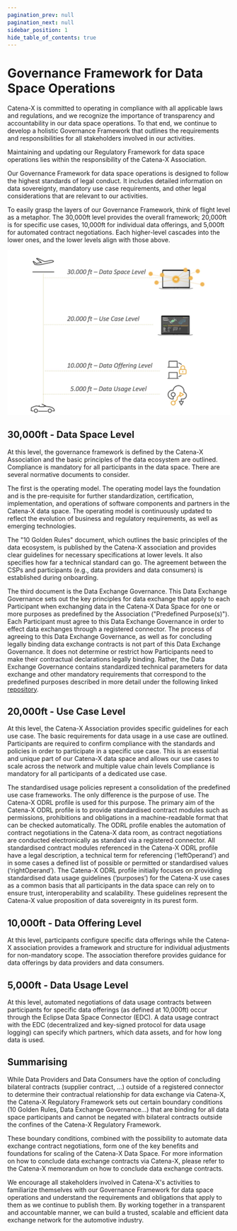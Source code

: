 ```yaml
---
pagination_prev: null
pagination_next: null
sidebar_position: 1
hide_table_of_contents: true
---
```


# Governance Framework for Data Space Operations

Catena-X is committed to operating in compliance with all applicable laws and regulations, and we recognize the importance of transparency and accountability in our data space operations. To that end, we continue to develop a holistic Governance Framework that outlines the requirements and responsibilities for all stakeholders involved in our activities.

Maintaining and updating our Regulatory Framework for data space operations lies within the responsibility of the Catena-X Association.

Our Governance Framework for data space operations is designed to follow the highest standards of legal conduct. It includes detailed information on data sovereignty, mandatory use case requirements, and other legal considerations that are relevant to our activities.

To easily grasp the layers of our Governance Framework, think of flight level as a metaphor. The 30,000ft level provides the overall framework; 20,000ft is for specific use cases, 10,000ft for individual data offerings, and 5,000ft for automated contract negotiations. Each higher-level cascades into the lower ones, and the lower levels align with those above.

![Governance Framework for Data Space Operations Flight Levels](./assets/csm-flight-levels.png)

## 30,000ft - Data Space Level

At this level, the governance framework is defined by the Catena-X Association and the basic principles of the data ecosystem are outlined. Compliance is mandatory for all participants in the data space.
There are several normative documents to consider.

The first is the operating model. The operating model lays the foundation and is the pre-requisite for further standardization, certification, implementation, and operations of software components and partners in the Catena-X data space. The operating model is continuously updated to reflect the evolution of business and regulatory requirements, as well as emerging technologies.

The "10 Golden Rules" document, which outlines the basic principles of the data ecosystem, is published by the Catena-X association and provides clear guidelines for necessary specifications at lower levels. It also specifies how far a technical standard can go. The agreement between the CSPs and participants (e.g., data providers and data consumers) is established during onboarding.

The third document is the Data Exchange Governance. This Data Exchange Governance sets out the key principles for data exchange that apply to each Participant when exchanging data in the Catena-X Data Space for one or more purposes as predefined by the Association ("Predefined Purpose(s)"). Each Participant must agree to this Data Exchange Governance in order to effect data exchanges through a registered connector. The process of agreeing to this Data Exchange Governance, as well as for concluding legally binding data exchange contracts is not part of this Data Exchange Governance. It does not determine or restrict how Participants need to make their contractual declarations legally binding. Rather, the Data Exchange Governance contains standardized technical parameters for data exchange and other mandatory requirements that correspond to the predefined purposes described in more detail under the following linked [repository](https://github.com/catenax-eV/cx-odrl-profile).

## 20,000ft - Use Case Level

At this level, the Catena-X Association provides specific guidelines for each use case. The basic requirements for data usage in a use case are outlined. Participants are required to confirm compliance with the standards and policies in order to participate in a specific use case. This is an essential and unique part of our Catena-X data space and allows our use cases to scale across the network and multiple value chain levels Compliance is mandatory for all participants of a dedicated use case.

The standardised usage policies represent a consolidation of the predefined use case frameworks. The only difference is the purpose of use.
The Catena-X ODRL profile is used for this purpose. The primary aim of the Catena-X ODRL profile is to provide standardised contract modules such as permissions, prohibitions and obligations in a machine-readable format that can be checked automatically. The ODRL profile enables the automation of contract negotiations in the Catena-X data room, as contract negotiations are conducted electronically as standard via a registered connector.
All standardised contract modules referenced in the Catena-X ODRL profile have a legal description, a technical term for referencing (‘leftOperand’) and in some cases a defined list of possible or permitted or standardised values (‘rightOperand’). The Catena-X ODRL profile initially focuses on providing standardised data usage guidelines (‘purposes’) for the Catena-X use cases as a common basis that all participants in the data space can rely on to ensure trust, interoperability and scalability. These guidelines represent the Catena-X value proposition of data sovereignty in its purest form.

## 10,000ft - Data Offering Level

At this level, participants configure specific data offerings while the Catena-X association provides a framework and structure for individual adjustments for non-mandatory scope. The association therefore provides guidance for data offerings by data providers and data consumers.

## 5,000ft - Data Usage Level

At this level, automated negotiations of data usage contracts between participants for specific data offerings (as defined at 10,000ft) occur through the Eclipse Data Space Connector (EDC). A data usage contract with the EDC (decentralized and key-signed protocol for data usage logging) can specify which partners, which data assets, and for how long data is used.

## Summarising

While Data Providers and Data Consumers have the option of concluding bilateral contracts (supplier contract, ...) outside of a registered connector to determine their contractual relationship for data exchange via Catena-X, the Catena-X Regulatory Framework sets out certain boundary conditions (10 Golden Rules, Data Exchange Governance...) that are binding for all data space participants and cannot be negated with bilateral contracts outside the confines of the Catena-X Regulatory Framework.

These boundary conditions, combined with the possibility to automate data exchange contract negotiations, form one of the key benefits and foundations for scaling of the Catena-X Data Space. For more information on how to conclude data exchange contracts via Catena-X, please refer to the Catena-X memorandum on how to conclude data exchange contracts.

We encourage all stakeholders involved in Catena-X's activities to familiarize themselves with our Governance Framework for data space operations and understand the requirements and obligations that apply to them as we continue to publish them. By working together in a transparent and accountable manner, we can build a trusted, scalable and efficient data exchange network for the automotive industry.
